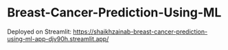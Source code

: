 # Breast-Cancer-Prediction-Using-ML
Deployed on Streamlit: https://shaikhzainab-breast-cancer-prediction-using-ml-app-djv90h.streamlit.app/
